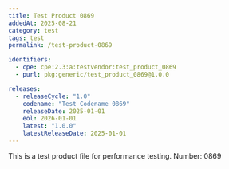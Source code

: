 ```yaml
---
title: Test Product 0869
addedAt: 2025-08-21
category: test
tags: test
permalink: /test-product-0869

identifiers:
  - cpe: cpe:2.3:a:testvendor:test_product_0869
  - purl: pkg:generic/test_product_0869@1.0.0

releases:
  - releaseCycle: "1.0"
    codename: "Test Codename 0869"
    releaseDate: 2025-01-01
    eol: 2026-01-01
    latest: "1.0.0"
    latestReleaseDate: 2025-01-01
---
```


This is a test product file for performance testing. Number: 0869

